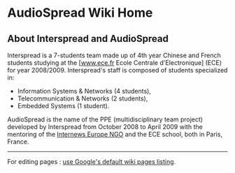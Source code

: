 # AudioSpread Wiki Home #

## About Interspread and AudioSpread ##
Interspread is a 7-students team made up of 4th year Chinese and French students studying at the [www.ece.fr Ecole Centrale d'Electronique] (ECE) for year 2008/2009. Interspread's staff is composed of students specialized in:
  * Information Systems & Networks (4 students),
  * Telecommunication & Networks (2 students),
  * Embedded Systems (1 student).

AudioSpread is the name of the PPE (multidisciplinary team project) developed by Interspread from October 2008 to April 2009 with the mentoring of the [Internews Europe NGO](http://www.internews.eu) and the ECE school, both in Paris, France.


---

For editing pages : [use Google's default wiki pages listing](http://code.google.com/p/audiospread/w/list).